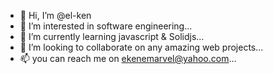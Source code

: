 - 👋 Hi, I’m @el-ken
- 👀 I’m interested in software engineering...
- 🌱 I’m currently learning javascript & Solidjs...
- 💞️ I’m looking to collaborate on any amazing web projects...
- 📫 you can reach me on ekenemarvel@yahoo.com...

<!---
el-ken/el-ken is a ✨ special ✨ repository because its `README.md` (this file) appears on your GitHub profile.
You can click the Preview link to take a look at your changes.
--->
